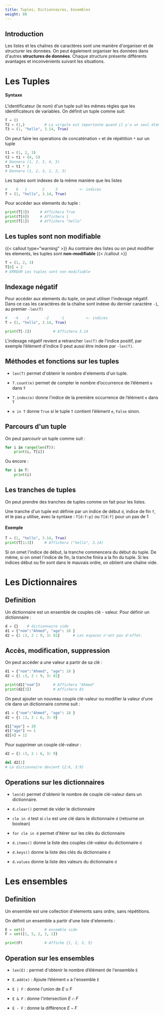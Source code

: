 ```yaml
---
title: Tuples, Dictionnaires, Ensembles
weight: 80
---
```


## Introduction

Les listes et les chaînes de caractères sont une manière d'organiser et
de structurer les données. On peut également organiser les données dans
d'autres **structures de données**. Chaque structure présente différents
avantages et inconvénients suivant les situations.

# Les Tuples

#### Syntaxe

L'identificateur (le nom) d'un tuple suit les mêmes règles que les
identificateurs de variables. On définit un tuple comme suit:

```py
T = ()
T2 = (1,)         # La virgule est importante quand il y'a un seul élément
T3 = (1, "hello", 3.14, True)
```

On peut faire les operations de concaténation `+` et de répétition `*`
sur un tuple

```py
t1 = (1, 2, 3)
t2 = t1 + (4, 5)
# Donnera (1, 2, 3, 4, 5)
t3 = t1 * 2
# Donnera (1, 2, 3, 1, 2, 3)
```

Les tuples sont indexes de la même manière que les listes

```py
#    0   1       2     3          <- indices
T = (1, "hello", 3.14, True)

```

Pour accéder aux elements du tuple :

```py
print(T[3])     # Affichera True
print(T[0])     # Affichera 1
print(T[1])     # Affichera "hello"
```

## Les tuples sont non modifiable

{{< callout type="warning" >}}
Au contraire des listes ou on peut modifier les elements, les tuples
sont **non-modifiable** 
{{< /callout >}}

```py
T = (1, 2, 3)
T[0] = 2
# ERREUR Les tuples sont non modifiable
```

## Indexage négatif

Pour accéder aux elements du tuple, on peut utiliser l'indexage négatif.
Dans ce cas les caractères de la chaîne sont indexe du dernier caractère
`-1`, au premier `-len(T)`

```py
#   -4   -3       -2     -1          <- indices
T = (1, "hello", 3.14, True)

print(T[-2])          # Affichera 3.14
```

L'indexage négatif revient a retrancher `len(T)` de l'indice positif,
par exemple l’élément d'indice 0 peut aussi être indexe par `-len(T)`.

## Méthodes et fonctions sur les tuples

- `len(T)` permet d'obtenir le nombre d'elements d'un tuple.

- `T.count(e)` permet de compter le nombre d’occurrence de l’élément
  `e` dans `T`

- `T.index(e)` donne l'indice de la première occurrence de l’élément
  `e` dans `T`

- `e in T` donne `True` si le tuple `T` contient l’élément `e`,
  `False` sinon.

## Parcours d'un tuple

On peut parcourir un tuple comme suit :

```py
for i in range(len(T)):
    print(i, T[i])
```

Ou encore :

```py
for i in T:
    print(i)
```

## Les tranches de tuples

On peut prendre des tranches de tuples comme on fait pour les listes.

Une tranche d'un tuple est définie par un indice de début `d`, indice de
fin `f`, et le pas `p` utilise, avec la syntaxe : `T[d:f:p]` ou `T[d:f]`
pour un pas de 1

#### Exemple

```py
T = (1, "hello", 3.14, True)
print(T[1:3])     # Affichera ("hello", 3.14)

```

Si on omet l'indice de début, la tranche commencera du début du tuple.
De même, si on omet l'indice de fin, la tranche finira a la fin du
tuple. Si les indices début ou fin sont dans le mauvais ordre, on
obtient une chaîne vide.

# Les Dictionnaires

## Definition

Un dictionnaire est un ensemble de couples clé - valeur. Pour définir un
dictionnaire :

```py
d = {}    # dictionnaire vide
d1 = {"nom":"Ahmed", "age": 18 }
d2 = {1 :3, 2 : 9, 3: 81}      # Les espaces n'ont pas d'effet.
```

## Accès, modification, suppression

On peut accéder a une valeur a partir de sa clé :

```py
d1 = {"nom":"Ahmed", "age": 18 }
d2 = {1 :3, 2 : 9, 3: 81}

print(d1["nom"])      # Affichera "Ahmed"
print(d2[3])          # Affichera 81
```

On peut ajouter un nouveau couple clé-valeur ou modifier la valeur d'une
cle dans un dictionnaire comme suit :

```py
d1 = {"nom":"Ahmed", "age": 18 }
d2 = {1 :3, 2 : 6, 3: 9}

d1["age"] = 20
d1["age"] += 1
d2[4] = 12

```

Pour supprimer un couple clé-valeur :

```py
d2 = {1 :3, 2 : 6, 3: 9}

del d2[1]
# Le dictionnaire devient {2:6, 3:9}

```

## Operations sur les dictionnaires

- `len(d)` permet d'obtenir le nombre de couple clé-valeur dans un
  dictionnaire.

- `d.clear()` permet de vider le dictionnaire

- `cle in d` test si `cle` est une clé dans le dictionnaire `d`
  (retourne un boolean)

- `for cle in d` permet d’itérer sur les clés du dictionnaire

- `d.items()` donne la liste des couples clé-valeur du dictionnaire
  `d`

- `d.keys()` donne la liste des clés du dictionnaire `d`

- `d.values` donne la liste des valeurs du dictionnaire `d`

# Les ensembles

## Definition

Un ensemble est une collection d'elements sans ordre, sans répétitions.

On définit un ensemble a partir d'une liste d'elements :

```py
E = set()         # ensemble vide
F = set([1, 5, 2, 3, 1])

print(F)          # Affiche {1, 2, 3, 5}

```

## Operation sur les ensembles

- `len(E)` : permet d'obtenir le nombre d’élément de l'ensemble `E`

- `E.add(e)` : Ajoute l’élément `e` a l'ensemble `E`

- `E | F` : donne l'union de $E \cup F$

- `E & F` : donne l'intersection $E \cap F$

- `E - F` : donne la différence $E - F$
